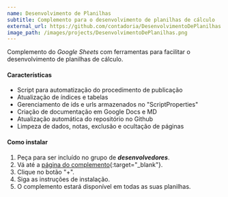 ```yaml
---
name: Desenvolvimento de Planilhas
subtitle: Complemento para o desenvolvimento de planilhas de cálculo
external_url: https://github.com/contadoria/DesenvolvimentoDePlanilhas
image_path: /images/projects/DesenvolvimentoDePlanilhas.png
---
```


Complemento do *Google Sheets* com ferramentas para facilitar o desenvolvimento de planilhas de cálculo.

#### Características

* Script para automatização do procedimento de publicação
* Atualização de índices e tabelas
* Gerenciamento de ids e urls armazenados no "ScriptProperties"
* Criação de documentação em Google Docs e MD
* Atualização automática do repositório no Github
* Limpeza de dados, notas, exclusão e ocultação de páginas

#### Como instalar

1. Peça para ser incluído no grupo de **_desenvolvedores_**.
2. Vá até a [página do complemento](https://chrome.google.com/webstore/detail/desenvolvimento-de-planil/jojlehkcbdaeaogbbmfmiglegikoddhg?hl=pt-BR){:target="_blank"}.
3. Clique no botão "+".
4. Siga as instruções de instalação.
5. O complemento estará disponível em todas as suas planilhas.